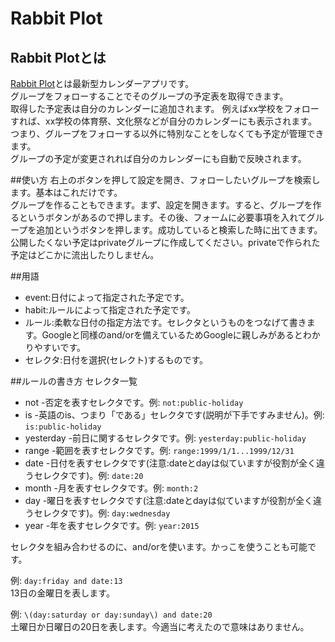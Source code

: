 # Rabbit Plot
## Rabbit Plotとは
[Rabbit Plot](http://pandanoir.web.fc2.com/RabbitPlot)とは最新型カレンダーアプリです。  
グループをフォローすることでそのグループの予定表を取得できます。  
取得した予定表は自分のカレンダーに追加されます。
例えばxx学校をフォローすれば、xx学校の体育祭、文化祭などが自分のカレンダーにも表示されます。  
つまり、グループをフォローする以外に特別なことをしなくても予定が管理できます。  
グループの予定が変更されれば自分のカレンダーにも自動で反映されます。  

##使い方
右上のボタンを押して設定を開き、フォローしたいグループを検索します。基本はこれだけです。  
グループを作ることもできます。まず、設定を開きます。すると、グループを作るというボタンがあるので押します。その後、フォームに必要事項を入れてグループを追加というボタンを押します。成功していると検索した時に出てきます。  
公開したくない予定はprivateグループに作成してください。privateで作られた予定はどこかに流出したりしません。  


##用語

* event:日付によって指定された予定です。  
* habit:ルールによって指定された予定です。  
* ルール:柔軟な日付の指定方法です。セレクタというものをつなげて書きます。Googleと同様のand/orを備えているためGoogleに親しみがあるとわかりやすいです。
* セレクタ:日付を選択\(セレクト\)するものです。

##ルールの書き方
セレクタ一覧  
* not -否定を表すセレクタです。例: `not:public-holiday`
* is -英語のis、つまり「である」セレクタです\(説明が下手ですみません\)。例: `is:public-holiday`
* yesterday -前日に関するセレクタです。例: `yesterday:public-holiday`
* range -範囲を表すセレクタです。例: `range:1999/1/1...1999/12/31`
* date -日付を表すセレクタです\(注意:dateとdayは似ていますが役割が全く違うセレクタです\)。例: `date:20`
* month -月を表すセレクタです。例: `month:2`
* day -曜日を表すセレクタです\(注意:dateとdayは似ていますが役割が全く違うセレクタです\)。例: `day:wednesday`
* year -年を表すセレクタです。例: `year:2015`  

セレクタを組み合わせるのに、and/orを使います。かっこを使うことも可能です。  

例: `day:friday and date:13`  
13日の金曜日を表します。  

例: `\(day:saturday or day:sunday\) and date:20`  
土曜日か日曜日の20日を表します。今適当に考えたので意味はありません。  

